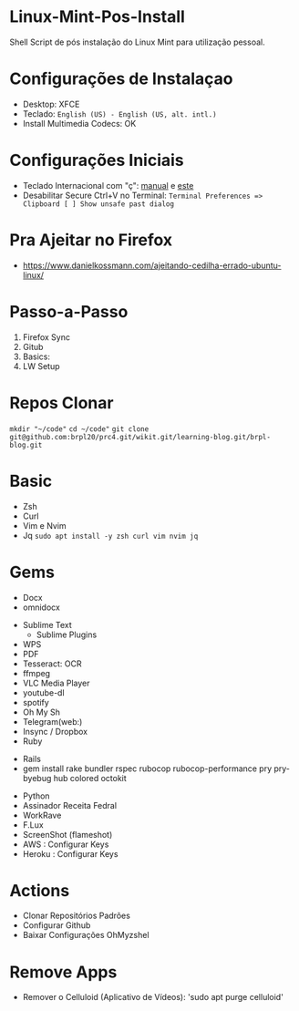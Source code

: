 # Linux-Mint-Pos-Install
Shell Script de pós instalação do Linux Mint para utilização pessoal.

# Configurações de Instalaçao
- Desktop: XFCE 
- Teclado: `English (US) - English (US, alt. intl.)`
- Install Multimedia Codecs: OK 

# Configurações Iniciais
- Teclado Internacional com "ç": [manual](https://www.vivaolinux.com.br/topico/Debian/Teclado-US-internacional-nao-consigo-configurar-para-usar-acentos-e-nem-cedilha) e [este](https://ubuntuforum-br.org/index.php/topic,123209.0.html)
- Desabilitar Secure Ctrl+V no Terminal: `Terminal Preferences => Clipboard [ ] Show unsafe past dialog`

# Pra Ajeitar no Firefox 
- https://www.danielkossmann.com/ajeitando-cedilha-errado-ubuntu-linux/

# Passo-a-Passo
1. Firefox Sync
2. Gitub
3. Basics: 
4. LW Setup 

# Repos Clonar 
`mkdir "~/code"`
`cd ~/code"`
`git clone git@github.com:brpl20/prc4.git/wikit.git/learning-blog.git/brpl-blog.git`

# Basic 
* Zsh
* Curl
* Vim e Nvim
* Jq
```sudo apt install -y zsh curl vim nvim jq```

# Gems
- Docx 
- omnidocx

* Sublime Text 
  - Sublime Plugins
* WPS 
* PDF 
* Tesseract: OCR
* ffmpeg
* VLC Media Player 
* youtube-dl
* spotify
* Oh My Sh
* Telegram(web:)
* Insync / Dropbox 
* Ruby
 - Rails 
 - gem install rake bundler rspec rubocop rubocop-performance pry pry-byebug hub colored octokit 
* Python
* Assinador Receita Fedral 
* WorkRave
* F.Lux
* ScreenShot (flameshot)
* AWS : Configurar Keys 
* Heroku : Configurar Keys


# Actions 
* Clonar Repositórios Padrões
* Configurar Github
* Baixar Configurações OhMyzshel 

# Remove Apps
* Remover o Celluloid (Aplicativo de Vídeos): 'sudo apt purge celluloid'
